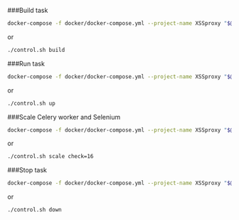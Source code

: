 ###Build task
```sh
docker-compose -f docker/docker-compose.yml --project-name XSSproxy "$@" build
```
or
```sh
./control.sh build
```

###Run task
```sh
docker-compose -f docker/docker-compose.yml --project-name XSSproxy "$@" up
```
or
```sh
./control.sh up
```

###Scale Celery worker and Selenium
```sh
docker-compose -f docker/docker-compose.yml --project-name XSSproxy "$@" scale check=16
```
or
```sh
./control.sh scale check=16
```

###Stop task
```sh
docker-compose -f docker/docker-compose.yml --project-name XSSproxy "$@" down
```
or
```sh
./control.sh down
```